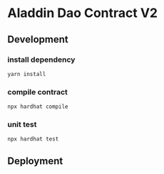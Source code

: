 # Aladdin Dao Contract V2

## Development

### install dependency

```
yarn install
```

### compile contract

```
npx hardhat compile
```

### unit test

```
npx hardhat test
```

## Deployment
